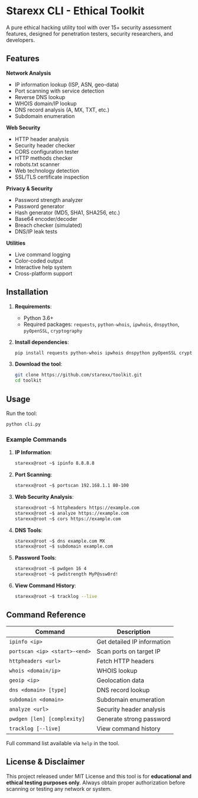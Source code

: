 # Starexx CLI  - Ethical Toolkit
A pure ethical hacking utility tool with over 15+ security assessment features, designed for penetration testers, security researchers, and developers.

## Features

**Network Analysis**
- IP information lookup (ISP, ASN, geo-data)
- Port scanning with service detection
- Reverse DNS lookup
- WHOIS domain/IP lookup
- DNS record analysis (A, MX, TXT, etc.)
- Subdomain enumeration

**Web Security**
- HTTP header analysis
- Security header checker
- CORS configuration tester
- HTTP methods checker
- robots.txt scanner
- Web technology detection
- SSL/TLS certificate inspection

**Privacy & Security**
- Password strength analyzer
- Password generator
- Hash generator (MD5, SHA1, SHA256, etc.)
- Base64 encoder/decoder
- Breach checker (simulated)
- DNS/IP leak tests

**Utilities**
- Live command logging
- Color-coded output
- Interactive help system
- Cross-platform support

## Installation

1. **Requirements**:
   - Python 3.6+
   - Required packages: `requests`, `python-whois`, `ipwhois`, `dnspython`, `pyOpenSSL`, `cryptography`

2. **Install dependencies**:
   ```bash
   pip install requests python-whois ipwhois dnspython pyOpenSSL cryptography
   ```

3. **Download the tool**:
   ```bash
   git clone https://github.com/starexx/toolkit.git
   cd toolkit
   ```

## Usage

Run the tool:
```bash
python cli.py
```

### Example Commands

1. **IP Information**:
   ```bash
   starexx@root ~$ ipinfo 8.8.8.8
   ```

2. **Port Scanning**:
   ```bash
   starexx@root ~$ portscan 192.168.1.1 80-100
   ```

3. **Web Security Analysis**:
   ```bash
   starexx@root ~$ httpheaders https://example.com
   starexx@root ~$ analyze https://example.com
   starexx@root ~$ cors https://example.com
   ```

4. **DNS Tools**:
   ```bash
   starexx@root ~$ dns example.com MX
   starexx@root ~$ subdomain example.com
   ```

5. **Password Tools**:
   ```bash
   starexx@root ~$ pwdgen 16 4
   starexx@root ~$ pwdstrength MyP@ssw0rd!
   ```

6. **View Command History**:
   ```bash
   starexx@root ~$ tracklog --live
   ```

## Command Reference

| Command | Description |
|---------|-------------|
| `ipinfo <ip>` | Get detailed IP information |
| `portscan <ip> <start>-<end>` | Scan ports on target IP |
| `httpheaders <url>` | Fetch HTTP headers |
| `whois <domain/ip>` | WHOIS lookup |
| `geoip <ip>` | Geolocation data |
| `dns <domain> [type]` | DNS record lookup |
| `subdomain <domain>` | Subdomain enumeration |
| `analyze <url>` | Security header analysis |
| `pwdgen [len] [complexity]` | Generate strong password |
| `tracklog [--live]` | View command history |

Full command list available via `help` in the tool.

## License & Disclaimer
This project released under MIT License and this tool is for **educational and ethical testing purposes only**. Always obtain proper authorization before scanning or testing any network or system.
